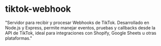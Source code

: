 # tiktok-webhook
"Servidor para recibir y procesar Webhooks de TikTok. Desarrollado en Node.js y Express, permite manejar eventos, pruebas y callbacks desde la API de TikTok, ideal para integraciones con Shopify, Google Sheets u otras plataformas."
